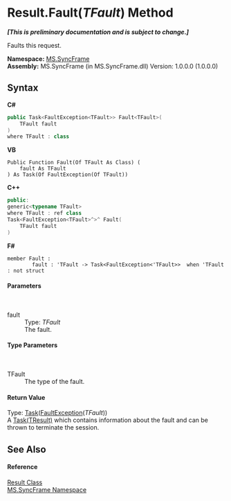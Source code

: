 # Result.Fault(*TFault*) Method 
 _**\[This is preliminary documentation and is subject to change.\]**_

Faults this request.

**Namespace:**&nbsp;<a href="de148c19-6fcd-6ea5-c13c-94525bd1dd5b">MS.SyncFrame</a><br />**Assembly:**&nbsp;MS.SyncFrame (in MS.SyncFrame.dll) Version: 1.0.0.0 (1.0.0.0)

## Syntax

**C#**<br />
``` C#
public Task<FaultException<TFault>> Fault<TFault>(
	TFault fault
)
where TFault : class

```

**VB**<br />
``` VB
Public Function Fault(Of TFault As Class) ( 
	fault As TFault
) As Task(Of FaultException(Of TFault))
```

**C++**<br />
``` C++
public:
generic<typename TFault>
where TFault : ref class
Task<FaultException<TFault>^>^ Fault(
	TFault fault
)
```

**F#**<br />
``` F#
member Fault : 
        fault : 'TFault -> Task<FaultException<'TFault>>  when 'TFault : not struct

```


#### Parameters
&nbsp;<dl><dt>fault</dt><dd>Type: *TFault*<br />The fault.</dd></dl>

#### Type Parameters
&nbsp;<dl><dt>TFault</dt><dd>The type of the fault.</dd></dl>

#### Return Value
Type: <a href="http://msdn2.microsoft.com/en-us/library/dd321424" target="_blank">Task</a>(<a href="d43efb02-9a8a-5503-83aa-183233092174">FaultException</a>(*TFault*))<br />A <a href="http://msdn2.microsoft.com/en-us/library/dd321424" target="_blank">Task(TResult)</a> which contains information about the fault and can be thrown to terminate the session.

## See Also


#### Reference
<a href="f0e455e9-2252-f121-710c-51c7d6b69880">Result Class</a><br /><a href="de148c19-6fcd-6ea5-c13c-94525bd1dd5b">MS.SyncFrame Namespace</a><br />